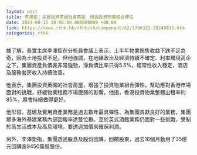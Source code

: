 ```yaml
---
layout: post
title: 李澤鉅：長實投資英國社會房屋　增強投資物業組合彈性
date: 2024-08-15 18:06:00.000000000 +08:00
link: https://news.rthk.hk/rthk/ch/component/k2/1766322-20240815.htm
categories: rthk
---
```


據了解，長實主席李澤鉅在分析員會議上表示，上半年物業銷售收益下跌不足為奇，因為土地投資不足。但他強調，在地緣政治及經濟持續不確定、利率環境高企之下，集團資產負債表非常強勁，淨負債比率只得5.5%，經常性收入穩定，酒店及服務套房收入持續改善。

他表示，集團投資英國的社會房屋，增強了投資物業組合彈性，幫助應對香港市場面對的挑戰，紓緩物業租務市場疲弱的影響。他指，香港投資物業整體出租率約85%，將會持續做得更好。

他形容，基建及實用資產業務是過去數年最具彈性、為集團貢獻良好的業務，集團眾多海外基建業務內部回報率達雙位數。至於英式酒館業務仍面對一些挑戰，受制於高生活成本及高息環境，要透過加價來確保利潤。

另外，李澤鉅指，集團透過股息及股份回購，回饋股東，過去18個月動用了35億元回購逾9450萬股股份。
